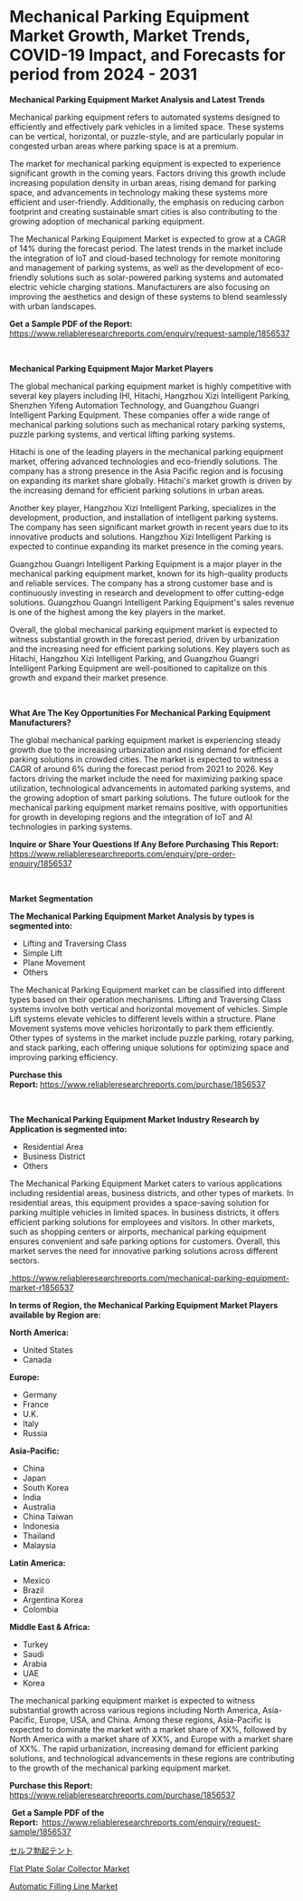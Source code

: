 <p><h1>Mechanical Parking Equipment Market Growth, Market Trends, COVID-19 Impact, and Forecasts for period from 2024 - 2031</h1></p><p><strong>Mechanical Parking Equipment Market Analysis and Latest Trends</strong></p>
<p><p>Mechanical parking equipment refers to automated systems designed to efficiently and effectively park vehicles in a limited space. These systems can be vertical, horizontal, or puzzle-style, and are particularly popular in congested urban areas where parking space is at a premium.</p><p>The market for mechanical parking equipment is expected to experience significant growth in the coming years. Factors driving this growth include increasing population density in urban areas, rising demand for parking space, and advancements in technology making these systems more efficient and user-friendly. Additionally, the emphasis on reducing carbon footprint and creating sustainable smart cities is also contributing to the growing adoption of mechanical parking equipment.</p><p>The Mechanical Parking Equipment Market is expected to grow at a CAGR of 14% during the forecast period. The latest trends in the market include the integration of IoT and cloud-based technology for remote monitoring and management of parking systems, as well as the development of eco-friendly solutions such as solar-powered parking systems and automated electric vehicle charging stations. Manufacturers are also focusing on improving the aesthetics and design of these systems to blend seamlessly with urban landscapes.</p></p>
<p><strong>Get a Sample PDF of the Report:&nbsp;</strong> <a href="https://www.reliableresearchreports.com/enquiry/request-sample/1856537">https://www.reliableresearchreports.com/enquiry/request-sample/1856537</a></p>
<p>&nbsp;</p>
<p><strong>Mechanical Parking Equipment Major Market Players</strong></p>
<p><p>The global mechanical parking equipment market is highly competitive with several key players including IHI, Hitachi, Hangzhou Xizi Intelligent Parking, Shenzhen Yifeng Automation Technology, and Guangzhou Guangri Intelligent Parking Equipment. These companies offer a wide range of mechanical parking solutions such as mechanical rotary parking systems, puzzle parking systems, and vertical lifting parking systems.</p><p>Hitachi is one of the leading players in the mechanical parking equipment market, offering advanced technologies and eco-friendly solutions. The company has a strong presence in the Asia Pacific region and is focusing on expanding its market share globally. Hitachi's market growth is driven by the increasing demand for efficient parking solutions in urban areas.</p><p>Another key player, Hangzhou Xizi Intelligent Parking, specializes in the development, production, and installation of intelligent parking systems. The company has seen significant market growth in recent years due to its innovative products and solutions. Hangzhou Xizi Intelligent Parking is expected to continue expanding its market presence in the coming years.</p><p>Guangzhou Guangri Intelligent Parking Equipment is a major player in the mechanical parking equipment market, known for its high-quality products and reliable services. The company has a strong customer base and is continuously investing in research and development to offer cutting-edge solutions. Guangzhou Guangri Intelligent Parking Equipment's sales revenue is one of the highest among the key players in the market.</p><p>Overall, the global mechanical parking equipment market is expected to witness substantial growth in the forecast period, driven by urbanization and the increasing need for efficient parking solutions. Key players such as Hitachi, Hangzhou Xizi Intelligent Parking, and Guangzhou Guangri Intelligent Parking Equipment are well-positioned to capitalize on this growth and expand their market presence.</p></p>
<p>&nbsp;</p>
<p><strong>What Are The Key Opportunities For Mechanical Parking Equipment Manufacturers?</strong></p>
<p><p>The global mechanical parking equipment market is experiencing steady growth due to the increasing urbanization and rising demand for efficient parking solutions in crowded cities. The market is expected to witness a CAGR of around 6% during the forecast period from 2021 to 2026. Key factors driving the market include the need for maximizing parking space utilization, technological advancements in automated parking systems, and the growing adoption of smart parking solutions. The future outlook for the mechanical parking equipment market remains positive, with opportunities for growth in developing regions and the integration of IoT and AI technologies in parking systems.</p></p>
<p><strong>Inquire or Share Your Questions If Any Before Purchasing This Report:</strong> <a href="https://www.reliableresearchreports.com/enquiry/pre-order-enquiry/1856537">https://www.reliableresearchreports.com/enquiry/pre-order-enquiry/1856537</a></p>
<p>&nbsp;</p>
<p><strong>Market Segmentation</strong></p>
<p><strong>The Mechanical Parking Equipment Market Analysis by types is segmented into:</strong></p>
<p><ul><li>Lifting and Traversing Class</li><li>Simple Lift</li><li>Plane Movement</li><li>Others</li></ul></p>
<p><p>The Mechanical Parking Equipment market can be classified into different types based on their operation mechanisms. Lifting and Traversing Class systems involve both vertical and horizontal movement of vehicles. Simple Lift systems elevate vehicles to different levels within a structure. Plane Movement systems move vehicles horizontally to park them efficiently. Other types of systems in the market include puzzle parking, rotary parking, and stack parking, each offering unique solutions for optimizing space and improving parking efficiency.</p></p>
<p><strong>Purchase this Report:&nbsp;</strong><a href="https://www.reliableresearchreports.com/purchase/1856537">https://www.reliableresearchreports.com/purchase/1856537</a></p>
<p>&nbsp;</p>
<p><strong>The Mechanical Parking Equipment Market Industry Research by Application is segmented into:</strong></p>
<p><ul><li>Residential Area</li><li>Business District</li><li>Others</li></ul></p>
<p><p>The Mechanical Parking Equipment Market caters to various applications including residential areas, business districts, and other types of markets. In residential areas, this equipment provides a space-saving solution for parking multiple vehicles in limited spaces. In business districts, it offers efficient parking solutions for employees and visitors. In other markets, such as shopping centers or airports, mechanical parking equipment ensures convenient and safe parking options for customers. Overall, this market serves the need for innovative parking solutions across different sectors.</p></p>
<p><a href="https://www.reliableresearchreports.com/mechanical-parking-equipment-market-r1856537">&nbsp;https://www.reliableresearchreports.com/mechanical-parking-equipment-market-r1856537</a></p>
<p><strong>In terms of Region, the Mechanical Parking Equipment Market Players available by Region are:</strong></p>
<p>
    <p> <strong> North America: </strong>
        <ul>
            <li>United States</li>
            <li>Canada</li>
        </ul>
        </p> 
    <p> <strong> Europe: </strong>
        <ul>
            <li>Germany</li>
            <li>France</li>
            <li>U.K.</li>
            <li>Italy</li>
            <li>Russia</li>
        </ul>
        </p> 
    <p> <strong> Asia-Pacific: </strong>
        <ul>
            <li>China</li>
            <li>Japan</li>
            <li>South Korea</li>
            <li>India</li>
            <li>Australia</li>
            <li>China Taiwan</li>
            <li>Indonesia</li>
            <li>Thailand</li>
            <li>Malaysia</li>
        </ul>
        </p> 
    <p> <strong> Latin America: </strong>
        <ul>
            <li>Mexico</li>
            <li>Brazil</li>
            <li>Argentina Korea</li>
            <li>Colombia</li>
        </ul>
        </p> 
    <p> <strong> Middle East & Africa: </strong>
        <ul>
            <li>Turkey</li>
            <li>Saudi</li>
            <li>Arabia</li>
            <li>UAE</li>
            <li>Korea</li>
        </ul>
    </p>
    </p>
<p><p>The mechanical parking equipment market is expected to witness substantial growth across various regions including North America, Asia-Pacific, Europe, USA, and China. Among these regions, Asia-Pacific is expected to dominate the market with a market share of XX%, followed by North America with a market share of XX%, and Europe with a market share of XX%. The rapid urbanization, increasing demand for efficient parking solutions, and technological advancements in these regions are contributing to the growth of the mechanical parking equipment market.</p></p>
<p><strong>Purchase this Report: </strong><a href="https://www.reliableresearchreports.com/purchase/1856537">https://www.reliableresearchreports.com/purchase/1856537</a></p>
<p>&nbsp;<strong>Get a Sample PDF of the Report:&nbsp;&nbsp;</strong><a href="https://www.reliableresearchreports.com/enquiry/request-sample/1856537">https://www.reliableresearchreports.com/enquiry/request-sample/1856537</a></p>
<p><strong></strong></p>
<p><p><a href="https://github.com/one-cool-chick/Market-Research-Report-List-1/blob/main/293886932402.md">セルフ勃起テント</a></p><p><a href="https://github.com/dimitrishawkinswaynenp91rgz/Market-Research-Report-List-2/blob/main/flat-plate-solar-collector-market.md">Flat Plate Solar Collector Market</a></p><p><a href="https://github.com/changoleonlaverguenzanoexiste/Market-Research-Report-List-3/blob/main/automatic-filling-line-market.md">Automatic Filling Line Market</a></p></p>